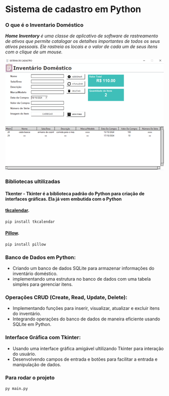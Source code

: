 # Sistema de cadastro em Python

### O que é o Inventario Doméstico
_**Home Inventory** é uma classe de aplicativo de software de rastreamento de ativos que permite catalogar os detalhes
importantes de todos os seus ativos pessoais. Ele rastreia os locais e o valor de cada um de seus itens com o clique de um mouse._

![captura de tela](<images/Captura de Tela.png>)

### Bibliotecas ultilizadas
#### Tkenter - **Tkinter é a biblioteca padrão do Python para criação de interfaces gráficas. Ela já vem embutida com o Python**
#### [tkcalendar](https://pypi.org/project/tkcalendar/).
```bash
pip install tkcalendar
```
#### [Pillow](https://pypi.org/project/pillow/).
```bash
pip install pillow
 ```

### Banco de Dados em Python:
* Criando um banco de dados SQLite para armazenar informações do inventário doméstico.
* implementando uma estrutura no banco de dados com uma tabela simples para gerenciar itens.

### Operações CRUD (Create, Read, Update, Delete):
* Implementando funções para inserir, visualizar, atualizar e excluir itens do inventário.
* Integrando operações do banco de dados de maneira eficiente usando SQLite em Python.

### Interface Gráfica com Tkinter:
* Usando uma interface gráfica amigável ultilizando Tkinter para interação do usuário.
* Desenvolvendo campos de entrada e botões para facilitar a entrada e manipulação de dados.

 ### Para rodar o projeto
 ```bash
 py main.py
 ```
